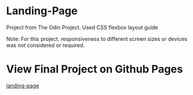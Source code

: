 # Landing-Page
Project from The Odin Project. Used CSS flexbox layout guide

Note: For this project, responsiveness to different screen sizes or devices was not considered or required.

# View Final Project on Github Pages
[landing-page](https://kellohitt.github.io/landing-page/)
